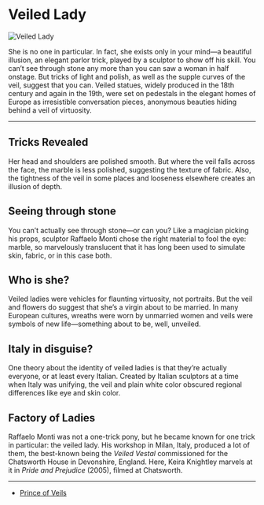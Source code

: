 # Veiled Lady
![Veiled Lady](http://cdn.dx.artsmia.org/thumbs/tn_mia_6018803.jpg)

<p>She is no one in particular. In fact, she exists only in your mind—a beautiful illusion, an elegant parlor trick, played by a sculptor to show off his skill. You can’t see through stone any more than you can saw a woman in half onstage. But tricks of light and polish, as well as the supple curves of the veil, suggest that you can. Veiled statues, widely produced in the 18th century and again in the 19th, were set on pedestals in the elegant homes of Europe as irresistible conversation pieces, anonymous beauties hiding behind a veil of virtuosity.</p>

---

## Tricks Revealed
<p>Her head and shoulders are polished smooth. But where the veil falls across the face, the marble is less polished, suggesting the texture of fabric. Also, the tightness of the veil in some places and looseness elsewhere creates an illusion of depth.</p>

## Seeing through stone
<p>You can’t actually see through stone—or can you? Like a magician picking his props, sculptor Raffaelo Monti chose the right material to fool the eye: marble, so marvelously translucent that it has long been used to simulate skin, fabric, or in this case both.  </p>

## Who is she?
<p>Veiled ladies were vehicles for flaunting virtuosity, not portraits. But the veil and flowers do suggest that she’s a virgin about to be married. In many European cultures, wreaths were worn by unmarried women and veils were symbols of new life—something about to be, well, unveiled.</p>

## Italy in disguise?
<p>One theory about the identity of veiled ladies is that they’re actually everyone, or at least every Italian. Created by Italian sculptors at a time when Italy was unifying, the veil and plain white color obscured regional differences like eye and skin color.</p>

## Factory of Ladies
<p>Raffaelo Monti was not a one-trick pony, but he became known for one trick in particular: the veiled lady. His workshop in Milan, Italy, produced a lot of them, the best-known being the <i>Veiled Vestal </i>commissioned for the Chatsworth House in Devonshire, England. Here, Keira Knightley marvels at it in <i>Pride and Prejudice</i> (2005), filmed at Chatsworth.</p>

---

* [Prince of Veils](http://artsmia.github.io/griot/#/stories/493)
